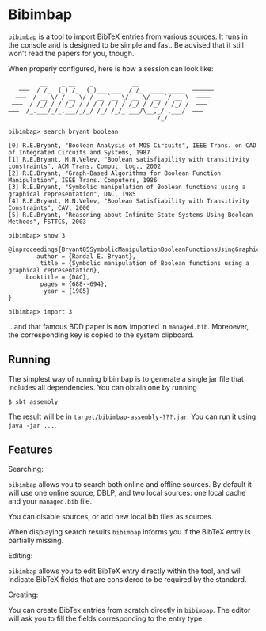 Bibimbap
========

`bibimbap` is a tool to import BibTeX entries from various sources. It runs in
the console and is designed to be simple and fast. Be advised that it still
won't read the papers for you, though.

When properly configured, here is how a session can look like:


             __    _ __    _           __                     
       ———  / /_  (_) /_  (_)___ ___  / /_  ____ _____  ——————
      ———  / __ \/ / __ \/ / __ `__ \/ __ \/ __ `/ __ \  ———— 
     ———  / /_/ / / /_/ / / / / / / / /_/ / /_/ / /_/ /  ———  
    ———  /_.___/_/_.___/_/_/ /_/ /_/_.___/\__,_/ .___/  ———   
                                              /_/             

    bibimbap> search bryant boolean
    
    [0] R.E.Bryant, "Boolean Analysis of MOS Circuits", IEEE Trans. on CAD of Integrated Circuits and Systems, 1987
    [1] R.E.Bryant, M.N.Velev, "Boolean satisfiability with transitivity constraints", ACM Trans. Comput. Log., 2002
    [2] R.E.Bryant, "Graph-Based Algorithms for Boolean Function Manipulation", IEEE Trans. Computers, 1986
    [3] R.E.Bryant, "Symbolic manipulation of Boolean functions using a graphical representation", DAC, 1985
    [4] R.E.Bryant, M.N.Velev, "Boolean Satisfiability with Transitivity Constraints", CAV, 2000
    [5] R.E.Bryant, "Reasoning about Infinite State Systems Using Boolean Methods", FSTTCS, 2003
    
    bibimbap> show 3
    
    @inproceedings{Bryant85SymbolicManipulationBooleanFunctionsUsingGraphical,
            author = {Randal E. Bryant},
             title = {Symbolic manipulation of Boolean functions using a graphical representation},
         booktitle = {DAC},
             pages = {688--694},
              year = {1985}
    }
    
    bibimbap> import 3

...and that famous BDD paper is now imported in `managed.bib`. Moreoever, the
corresponding key is copied to the system clipboard.

Running
-------

The simplest way of running bibimbap is to generate a single jar file that includes all dependencies. You can obtain one by running

    $ sbt assembly

The result will be in `target/bibimbap-assembly-???.jar`. You can run it using `java -jar ...`.

Features
--------


Searching:

`bibimbap` allows you to search both online and offline sources. By default it
will use one online source, DBLP, and two local sources: one local cache and
your `managed.bib` file.

You can disable sources, or add new local bib files as sources.

When displaying search results `bibimbap` informs you if the BibTeX entry is
partially missing.

Editing:

`bibimbap` allows you to edit BibTeX entry directly within the tool, and will
indicate BibTeX fields that are considered to be required by the standard.


Creating:

You can create BibTex entries from scratch directly in `bibimbap`. The editor
will ask you to fill the fields corresponding to the entry type.
